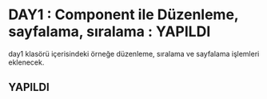 # DAY1 : Component ile Düzenleme, sayfalama, sıralama : YAPILDI

day1 klasörü içerisindeki örneğe düzenleme, sıralama ve sayfalama işlemleri eklenecek.

## YAPILDI
